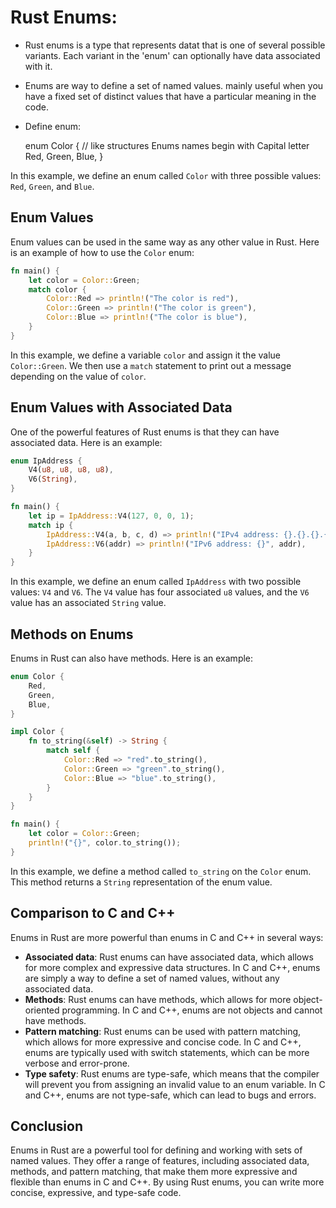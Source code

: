# Rust Enums:

- Rust enums is a type that represents datat that is one of several possible variants. Each variant in the
  'enum' can optionally have data associated with it.

- Enums are way to define a set of named values. mainly useful when you have a fixed set of distinct values
  that have a particular meaning in the code.

- Define enum:

    enum Color {  // like structures Enums names begin with Capital letter 
        Red, 
        Green, 
        Blue,
    }

In this example, we define an enum called `Color` with three possible values: `Red`, `Green`, and `Blue`.

Enum Values
------------

Enum values can be used in the same way as any other value in Rust. Here is an example of how to use the `Color` enum:

```rust
fn main() {
    let color = Color::Green;
    match color {
        Color::Red => println!("The color is red"),
        Color::Green => println!("The color is green"),
        Color::Blue => println!("The color is blue"),
    }
}
```

In this example, we define a variable `color` and assign it the value `Color::Green`. We then use a `match` statement to print out a message depending on the value of `color`.

Enum Values with Associated Data
---------------------------------

One of the powerful features of Rust enums is that they can have associated data. Here is an example:

```rust
enum IpAddress {
    V4(u8, u8, u8, u8),
    V6(String),
}

fn main() {
    let ip = IpAddress::V4(127, 0, 0, 1);
    match ip {
        IpAddress::V4(a, b, c, d) => println!("IPv4 address: {}.{}.{}.{}", a, b, c, d),
        IpAddress::V6(addr) => println!("IPv6 address: {}", addr),
    }
}
```

In this example, we define an enum called `IpAddress` with two possible values: `V4` and `V6`. The `V4` value has four associated `u8` values, and the `V6` value has an associated `String` value.

Methods on Enums
-----------------

Enums in Rust can also have methods. Here is an example:

```rust
enum Color {
    Red,
    Green,
    Blue,
}

impl Color {
    fn to_string(&self) -> String {
        match self {
            Color::Red => "red".to_string(),
            Color::Green => "green".to_string(),
            Color::Blue => "blue".to_string(),
        }
    }
}

fn main() {
    let color = Color::Green;
    println!("{}", color.to_string());
}
```

In this example, we define a method called `to_string` on the `Color` enum. This method returns a `String` representation of the enum value.

Comparison to C and C++
-------------------------

Enums in Rust are more powerful than enums in C and C++ in several ways:

*   **Associated data**: Rust enums can have associated data, which allows for more complex and expressive data structures. In C and C++, enums are simply a way to define a set of named values, without any associated data.
*   **Methods**: Rust enums can have methods, which allows for more object-oriented programming. In C and C++, enums are not objects and cannot have methods.
*   **Pattern matching**: Rust enums can be used with pattern matching, which allows for more expressive and concise code. In C and C++, enums are typically used with switch statements, which can be more verbose and error-prone.
*   **Type safety**: Rust enums are type-safe, which means that the compiler will prevent you from assigning an invalid value to an enum variable. In C and C++, enums are not type-safe, which can lead to bugs and errors.

Conclusion
----------

Enums in Rust are a powerful tool for defining and working with sets of named values. They offer a range of features, including associated data, methods, and pattern matching, that make them more expressive and flexible than enums in C and C++. By using Rust enums, you can write more concise, expressive, and type-safe code.
